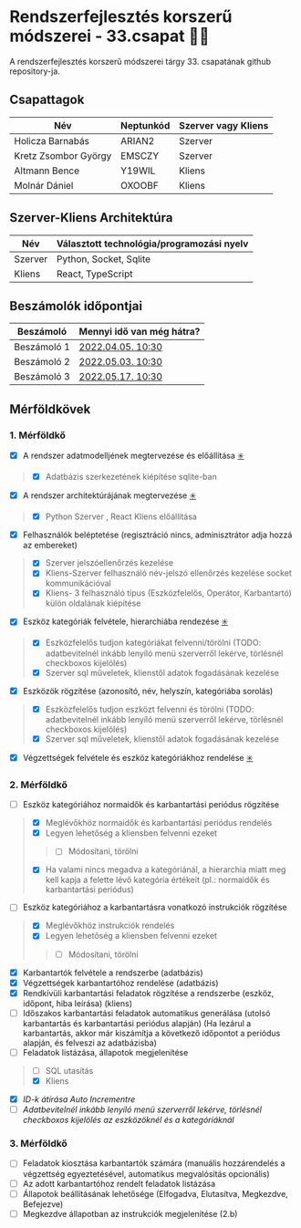# Rendszerfejlesztés korszerű módszerei - 33.csapat 👨‍💻
A rendszerfejlesztés korszerű módszerei tárgy 33. csapatának github repository-ja.
## Csapattagok
| Név | Neptunkód | Szerver vagy Kliens |
| ------ | ------ | ------ |
| Holicza Barnabás | ARIAN2 | Szerver |
| Kretz Zsombor György | EMSCZY | Szerver |
| Altmann Bence | Y19WIL | Kliens |
| Molnár Dániel | OXOOBF | Kliens |

## Szerver-Kliens Architektúra
| Név | Választott technológia/programozási nyelv |
| ------ | ------ |
| Szerver | Python, Socket, Sqlite |
| Kliens | React, TypeScript |

## Beszámolók időpontjai
| Beszámoló | Mennyi idő van még hátra? |
| ------ | ------ |
| Beszámoló 1 | [2022.04.05. 10:30](https://www.tickcounter.com/countdown/3124637/beszamolo-1) |
| Beszámoló 2 | [2022.05.03. 10:30](https://www.tickcounter.com/countdown/3124638/beszamolo-2) |
| Beszámoló 3 | [2022.05.17. 10:30](https://www.tickcounter.com/countdown/3124641/beszamolo-3) |

## Mérföldkövek
### 1. Mérföldkő
- [x] A rendszer adatmodelljének megtervezése és előállítása [✳️](https://github.com/holiczab/rendf-33.csapat/blob/main/Readme%20K%C3%A9pek/adatmodell.PNG)
> - [x] Adatbázis szerkezetének kiépítése sqlite-ban
- [x] A rendszer architektúrájának megtervezése [✳️](https://github.com/holiczab/rendf-33.csapat/blob/main/Readme%20K%C3%A9pek/architektura.PNG)
> - [x] Python Szerver , React Kliens előállítása
- [x] Felhasználók beléptetése (regisztráció nincs, adminisztrátor adja hozzá az embereket)
> - [x] Szerver jelszóellenőrzés kezelése
> - [x] Kliens-Szerver felhasználó név-jelszó ellenőrzés kezelése socket kommunikációval
> - [x] Kliens- 3 felhasználó típus (Eszközfelelős, Operátor, Karbantartó) külön oldalának kiépítése
- [x] Eszköz kategóriák felvétele, hierarchiába rendezése [✳️](https://github.com/holiczab/rendf-33.csapat/blob/main/Readme%20K%C3%A9pek/kat-veg.jpg)
> - [x] Eszközfelelős tudjon kategóriákat felvenni/törölni     (TODO: adatbevitelnél inkább lenyíló menü szerverről lekérve, törlésnél checkboxos kijelölés)
> - [x] Szerver sql műveletek, klienstől adatok fogadásának kezelése
- [x] Eszközök rögzítése (azonosító, név, helyszín, kategóriába sorolás)
> - [x] Eszközfelelős tudjon eszközt felvenni és törölni       (TODO: adatbevitelnél inkább lenyíló menü szerverről lekérve, törlésnél checkboxos kijelölés)
> - [x] Szerver sql műveletek, klienstől adatok fogadásának kezelése
- [x] Végzettségek felvétele és eszköz kategóriákhoz rendelése [✳️](https://github.com/holiczab/rendf-33.csapat/blob/main/Readme%20K%C3%A9pek/kat-veg.jpg)
### 2. Mérföldkő
- [ ] Eszköz kategóriához normaidők és karbantartási periódus rögzítése
> - [x] Meglévőkhöz normaidők és karbantartási periódus rendelés 
> - [x] Legyen lehetőség a kliensben felvenni ezeket
> > - [ ] Módosítani, törölni
> - [x] Ha valami nincs megadva a kategóriánál, a hierarchia miatt meg kell kapja a felette lévő kategória értékeit (pl.: normaidők és karbantartási periódus)
- [ ] Eszköz kategóriához a karbantartásra vonatkozó instrukciók rögzítése
> - [x] Meglévőkhöz instrukciók rendelés 
> - [x] Legyen lehetőség a kliensben felvenni ezeket
> >- [ ] Módosítani, törölni
- [x] Karbantartók felvétele a rendszerbe (adatbázis)
- [x] Végzettségek karbantartóhoz rendelése (adatbázis)
- [x] Rendkívüli karbantartási feladatok rögzítése a rendszerbe (eszköz, időpont, hiba leírása) (kliens)
- [ ] Időszakos karbantartási feladatok automatikus generálása (utolsó karbantartás és karbantartási periódus alapján) (Ha lezárul a karbantartás, akkor már kiszámítja a következő időpontot a periódus alapján, és felveszi az adatbázisba)
- [ ] Feladatok listázása, állapotok megjelenítése
> - [ ] SQL utasítás
> - [x] Kliens
- [x] *ID-k átírása Auto Incrementre*
- [ ] *Adatbevitelnél inkább lenyíló menü szerverről lekérve, törlésnél checkboxos kijelölés az eszközöknél és a kategóriáknál*
### 3. Mérföldkő
- [ ] Feladatok kiosztása karbantartók számára (manuális hozzárendelés a végzettség egyeztetésével, automatikus megvalósítás opcionális)
- [ ] Az adott karbantartóhoz rendelt feladatok listázása
- [ ] Állapotok beállításának lehetősége (Elfogadva, Elutasítva, Megkezdve, Befejezve)
- [ ] Megkezdve állapotban az instrukciók megjelenítése (2.b)
